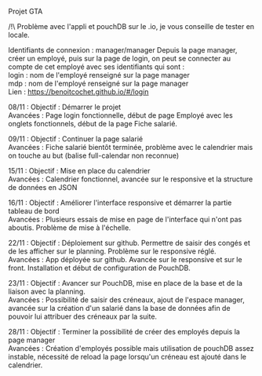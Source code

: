 Projet GTA

/!\ Problème avec l'appli et pouchDB sur le .io, je vous conseille de tester en locale.

Identifiants de connexion : manager/manager 
Depuis la page manager, créer un employé, puis sur la page de login, on peut se connecter au compte de cet employé avec ses identifiants qui sont : </br>
login : nom de l'employé renseigné sur la page manager </br>
mdp : nom de l'employé renseigné sur la page manager </br>
Lien : https://benoitcochet.github.io/#/login

08/11 : 
Objectif : Démarrer le projet </br> 
Avancées : Page login fonctionnelle, début de page Employé avec les onglets fonctionnels, début de la page Fiche salarié.

09/11 : 
Objectif : Continuer la page salarié </br>
Avancées : Fiche salarié bientôt terminée, problème avec le calendrier mais on touche au but (balise full-calendar non reconnue)

15/11 : 
Objectif : Mise en place du calendrier </br>
Avancées : Calendrier fonctionnel, avancée sur le responsive et la structure de données en JSON

16/11 :
Objectif : Améliorer l'interface responsive et démarrer la partie tableau de bord</br>
Avancées : Plusieurs essais de mise en page de l'interface qui n'ont pas aboutis. Problème de mise à l'échelle.

22/11 :
Objectif : Déploiement sur github. Permettre de saisir des congés et de les afficher sur le planning. Problème sur le responsive réglé.</br>
Avancées : App déployée sur github. Avancée sur le responsive et sur le front. Installation et début de configuration de PouchDB.

23/11 :
Objectif : Avancer sur PouchDB, mise en place de la base et de la liaison avec la planning. </br> 
Avancées : Possibilité de saisir des créneaux, ajout de l'espace manager, avancée sur la création d'un salarié dans la base de données afin de pouvoir lui attribuer des créneaux par la suite.

28/11 :
Objectif : Terminer la possibilité de créer des employés depuis la page manager </br>
Avancées : Création d'employés possible mais utilisation de pouchDB assez instable, nécessité de reload la page lorsqu'un créneau est ajouté dans le calendrier.
